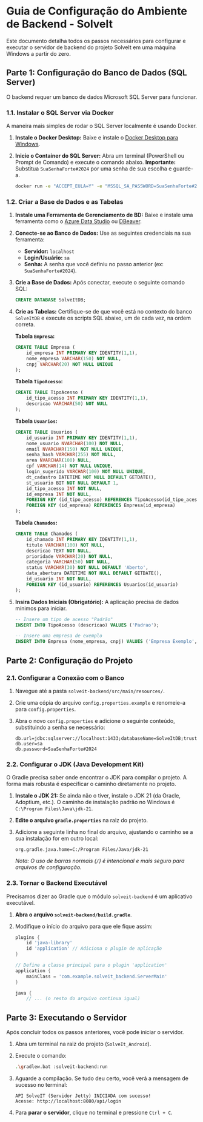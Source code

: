 # Guia de Configuração do Ambiente de Backend - SolveIt

Este documento detalha todos os passos necessários para configurar e executar o servidor de backend do projeto SolveIt em uma máquina Windows a partir do zero.

## Parte 1: Configuração do Banco de Dados (SQL Server)

O backend requer um banco de dados Microsoft SQL Server para funcionar.

### 1.1. Instalar o SQL Server via Docker

A maneira mais simples de rodar o SQL Server localmente é usando Docker.

1.  **Instale o Docker Desktop:** Baixe e instale o [Docker Desktop para Windows](https://www.docker.com/products/docker-desktop/).
2.  **Inicie o Container do SQL Server:** Abra um terminal (PowerShell ou Prompt de Comando) e execute o comando abaixo. **Importante:** Substitua `SuaSenhaForte#2024` por uma senha de sua escolha e guarde-a.

    ```bash
    docker run -e "ACCEPT_EULA=Y" -e "MSSQL_SA_PASSWORD=SuaSenhaForte#2024" -p 1433:1433 --name sql_server_demo -d mcr.microsoft.com/mssql/server:2019-latest
    ```

### 1.2. Criar a Base de Dados e as Tabelas

1.  **Instale uma Ferramenta de Gerenciamento de BD:** Baixe e instale uma ferramenta como o [Azure Data Studio](https://learn.microsoft.com/sql/azure-data-studio/download-azure-data-studio) ou [DBeaver](https://dbeaver.io/download/).
2.  **Conecte-se ao Banco de Dados:** Use as seguintes credenciais na sua ferramenta:
    *   **Servidor:** `localhost`
    *   **Login/Usuário:** `sa`
    *   **Senha:** A senha que você definiu no passo anterior (ex: `SuaSenhaForte#2024`).
3.  **Crie a Base de Dados:** Após conectar, execute o seguinte comando SQL:

    ```sql
    CREATE DATABASE SolveItDB;
    ```

4.  **Crie as Tabelas:** Certifique-se de que você está no contexto do banco `SolveItDB` e execute os scripts SQL abaixo, um de cada vez, na ordem correta.

    **Tabela `Empresa`:**
    ```sql
    CREATE TABLE Empresa (
        id_empresa INT PRIMARY KEY IDENTITY(1,1),
        nome_empresa VARCHAR(150) NOT NULL,
        cnpj VARCHAR(20) NOT NULL UNIQUE
    );
    ```

    **Tabela `TipoAcesso`:**
    ```sql
    CREATE TABLE TipoAcesso (
        id_tipo_acesso INT PRIMARY KEY IDENTITY(1,1),
        descricao VARCHAR(50) NOT NULL
    );
    ```

    **Tabela `Usuarios`:**
    ```sql
    CREATE TABLE Usuarios (
        id_usuario INT PRIMARY KEY IDENTITY(1,1),
        nome_usuario NVARCHAR(100) NOT NULL,
        email NVARCHAR(150) NOT NULL UNIQUE,
        senha_hash VARCHAR(255) NOT NULL,
        area NVARCHAR(100) NULL,
        cpf VARCHAR(14) NOT NULL UNIQUE,
        login_sugerido VARCHAR(100) NOT NULL UNIQUE,
        dt_cadastro DATETIME NOT NULL DEFAULT GETDATE(),
        st_usuario BIT NOT NULL DEFAULT 1,
        id_tipo_acesso INT NOT NULL,
        id_empresa INT NOT NULL,
        FOREIGN KEY (id_tipo_acesso) REFERENCES TipoAcesso(id_tipo_acesso),
        FOREIGN KEY (id_empresa) REFERENCES Empresa(id_empresa)
    );
    ```

    **Tabela `Chamados`:**
    ```sql
    CREATE TABLE Chamados (
        id_chamado INT PRIMARY KEY IDENTITY(1,1),
        titulo VARCHAR(100) NOT NULL,
        descricao TEXT NOT NULL,
        prioridade VARCHAR(20) NOT NULL,
        categoria VARCHAR(50) NOT NULL,
        status VARCHAR(30) NOT NULL DEFAULT 'Aberto',
        data_abertura DATETIME NOT NULL DEFAULT GETDATE(),
        id_usuario INT NOT NULL,
        FOREIGN KEY (id_usuario) REFERENCES Usuarios(id_usuario)
    );
    ```

5.  **Insira Dados Iniciais (Obrigatório):** A aplicação precisa de dados mínimos para iniciar.

    ```sql
    -- Insere um tipo de acesso "Padrão"
    INSERT INTO TipoAcesso (descricao) VALUES ('Padrao');

    -- Insere uma empresa de exemplo
    INSERT INTO Empresa (nome_empresa, cnpj) VALUES ('Empresa Exemplo', '00.000.000/0001-00');
    ```

## Parte 2: Configuração do Projeto

### 2.1. Configurar a Conexão com o Banco

1.  Navegue até a pasta `solveit-backend/src/main/resources/`.
2.  Crie uma cópia do arquivo `config.properties.example` e renomeie-a para `config.properties`.
3.  Abra o novo `config.properties` e adicione o seguinte conteúdo, substituindo a senha se necessário:

    ```properties
    db.url=jdbc:sqlserver://localhost:1433;databaseName=SolveItDB;trustServerCertificate=true
    db.user=sa
    db.password=SuaSenhaForte#2024
    ```

### 2.2. Configurar o JDK (Java Development Kit)

O Gradle precisa saber onde encontrar o JDK para compilar o projeto. A forma mais robusta é especificar o caminho diretamente no projeto.

1.  **Instale o JDK 21:** Se ainda não o tiver, instale o JDK 21 (da Oracle, Adoptium, etc.). O caminho de instalação padrão no Windows é `C:\Program Files\Java\jdk-21`.
2.  **Edite o arquivo `gradle.properties`** na raiz do projeto.
3.  Adicione a seguinte linha no final do arquivo, ajustando o caminho se a sua instalação for em outro local:

    ```properties
    org.gradle.java.home=C:/Program Files/Java/jdk-21
    ```
    *Nota: O uso de barras normais (`/`) é intencional e mais seguro para arquivos de configuração.*

### 2.3. Tornar o Backend Executável

Precisamos dizer ao Gradle que o módulo `solveit-backend` é um aplicativo executável.

1.  **Abra o arquivo `solveit-backend/build.gradle`**.
2.  Modifique o início do arquivo para que ele fique assim:

    ```groovy
    plugins {
        id 'java-library'
        id 'application' // Adiciona o plugin de aplicação
    }

    // Define a classe principal para o plugin 'application'
    application {
        mainClass = 'com.example.solveit_backend.ServerMain'
    }

    java {
        // ... (o resto do arquivo continua igual)
    ```

## Parte 3: Executando o Servidor

Após concluir todos os passos anteriores, você pode iniciar o servidor.

1.  Abra um terminal na raiz do projeto (`SolveIt_Android`).
2.  Execute o comando:

    ```bash
    .\gradlew.bat :solveit-backend:run
    ```

3.  Aguarde a compilação. Se tudo deu certo, você verá a mensagem de sucesso no terminal:

    ```
    API SolveIT (Servidor Jetty) INICIADA com sucesso!
    Acesse: http://localhost:8080/api/login
    ```

4.  Para **parar o servidor**, clique no terminal e pressione `Ctrl + C`.
